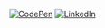 <p align="center">
  <a href="https://codepen.io/nadiannis" target="_blank"><img alt="CodePen" src="https://img.shields.io/badge/Codepen-%2310100E.svg?&style=for-the-badge&logo=Codepen&logoColor=white" /></a>
  <a href="https://www.linkedin.com/in/nadiannis" target="_blank"><img alt="LinkedIn" src="https://img.shields.io/badge/linkedin-%230077B5.svg?&style=for-the-badge&logo=linkedin&logoColor=white" /></a>
</p>

